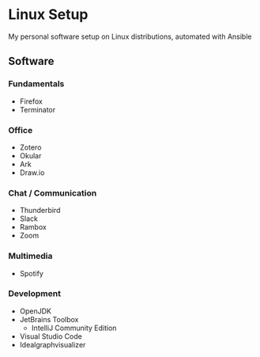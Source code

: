 # Linux Setup
My personal software setup on Linux distributions, automated with Ansible

## Software

### Fundamentals
* Firefox
* Terminator

### Office
* Zotero
* Okular
* Ark
* Draw.io

### Chat / Communication
* Thunderbird
* Slack
* Rambox
* Zoom

### Multimedia
* Spotify


### Development
* OpenJDK
* JetBrains Toolbox
  * IntelliJ Community Edition
* Visual Studio Code
* Idealgraphvisualizer

